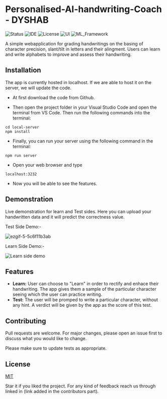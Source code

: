 # Personalised-AI-handwriting-Coach - DYSHAB

![Status](https://img.shields.io/badge/Status-Finished-green)
![IDE](https://img.shields.io/badge/IDE-VSCode-blue)
![License](https://img.shields.io/badge/license-MIT-purple.svg)
![UI](https://img.shields.io/badge/UI-EJS-brightgreen)
![ML_Framework](https://img.shields.io/badge/ML%20Framework-Tensorflow-orange)

A simple webapplication for grading handwritings on the basing of character precision, slant/tilt in letters and their alingment. Users can learn and write alphabets to improve and assess their handwriting.

## Installation

The app is currently hosted in localhost. If we are able to host it on the server, we will update the code.

* At first download the code from Github.

* Then open the project folder in your Visual Studio Code and open the terminal from VS Code. Then run the following commands into the terminal:

```
cd local-server
npm install
```

* Finally, you can run your server using the following command in the terminal: 
```
npm run server
```

* Open your web browser and type 
```
localhost:3232
```
* Now you will be able to see the features.

## Demonstration

Live demonstration for learn and Test sides. Here you can upload your handwritten data and it will predict the correctness value.

Test Side Demo:-

![ezgif-5-5c6f11b3ab](https://github.com/user-attachments/assets/25443b08-498b-4675-a369-d154d78fc8fd)



Learn Side Demo:-

 ![Learn side demo](https://github.com/user-attachments/assets/c0df0660-9830-45c1-bbd4-c9f1edfac59d)


 ## Features
* **Learn:** User can choose to "Learn" in order to rectify and enhace their handwriting. The app gives them a sample of the particular character seeing which the user can practice writing.
* **Test:** The user will be promped to write a particular character, without any hint. A verdict will be given by the app as the score of this test.


## Contributing
Pull requests are welcome. For major changes, please open an issue first to discuss what you would like to change.

Please make sure to update tests as appropriate.

## License
[MIT](https://choosealicense.com/licenses/mit/)

Star it if you liked the project. For any kind of feedback reach us through linked in (link added in the contributors part).
